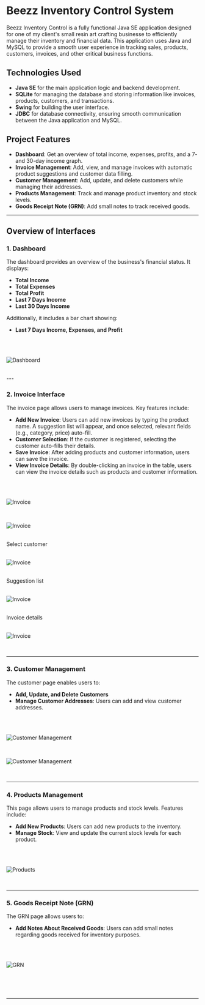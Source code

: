 # Beezz Inventory Control System

Beezz Inventory Control is a fully functional Java SE application designed for one of my client's small resin art crafting businesse to efficiently manage their inventory and financial data. This application uses Java and MySQL to provide a smooth user experience in tracking sales, products, customers, invoices, and other critical business functions. 

## Technologies Used
- **Java SE** for the main application logic and backend development.
- **SQLite** for managing the database and storing information like invoices, products, customers, and transactions.
- **Swing** for building the user interface.
- **JDBC** for database connectivity, ensuring smooth communication between the Java application and MySQL.

## Project Features
- **Dashboard**: Get an overview of total income, expenses, profits, and a 7- and 30-day income graph.
- **Invoice Management**: Add, view, and manage invoices with automatic product suggestions and customer data filling.
- **Customer Management**: Add, update, and delete customers while managing their addresses.
- **Products Management**: Track and manage product inventory and stock levels.
- **Goods Receipt Note (GRN)**: Add small notes to track received goods.
  
---

## Overview of Interfaces

### 1. Dashboard

The dashboard provides an overview of the business's financial status. It displays:
- **Total Income**
- **Total Expenses**
- **Total Profit**
- **Last 7 Days Income**
- **Last 30 Days Income**

Additionally, it includes a bar chart showing:
- **Last 7 Days Income, Expenses, and Profit**

</br></br>

![Dashboard](img/dashboard.png)

</br>
---

### 2. Invoice Interface

The invoice page allows users to manage invoices. Key features include:
- **Add New Invoice**: Users can add new invoices by typing the product name. A suggestion list will appear, and once selected, relevant fields (e.g., category, price) auto-fill.
- **Customer Selection**: If the customer is registered, selecting the customer auto-fills their details.
- **Save Invoice**: After adding products and customer information, users can save the invoice.
- **View Invoice Details**: By double-clicking an invoice in the table, users can view the invoice details such as products and customer information.

</br></br>

![Invoice](img/invoice1.png)

</br>

![Invoice](img/invoice2.png)

</br>
Select customer
</br></br>

![Invoice](img/invoice3.png)

</br>
Suggestion list
</br></br>

![Invoice](img/invoice4.png)

</br>
Invoice details
</br></br>

![Invoice](img/invoice5.png)

</br>


---

### 3. Customer Management

The customer page enables users to:
- **Add, Update, and Delete Customers**
- **Manage Customer Addresses**: Users can add and view customer addresses.

</br></br>

![Customer Management](img/customer.png)

</br>

![Customer Management](img/customer2.png)

</br>

---

### 4. Products Management

This page allows users to manage products and stock levels. Features include:
- **Add New Products**: Users can add new products to the inventory.
- **Manage Stock**: View and update the current stock levels for each product.

</br></br>

![Products](img/products.png)

</br>

---

### 5. Goods Receipt Note (GRN)

The GRN page allows users to:
- **Add Notes About Received Goods**: Users can add small notes regarding goods received for inventory purposes.

</br></br>

![GRN](img/grn.png)

</br></br></br>

---

